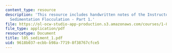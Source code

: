 ```yaml
---
content_type: resource
description: 'This resource includes handwritten notes of the Instructor on the topic:
  Sedimentation Flocculation - Part 1.'
file: https://ol-ocw-studio-app-production.s3.amazonaws.com/courses/1-85-water-and-wastewater-treatment-engineering-spring-2006/9618b037ecbbb98a77198f38767cfce5_l05_sediment_1.pdf
file_type: application/pdf
resourcetype: Document
title: l05_sediment_1.pdf
uid: 9618b037-ecbb-b98a-7719-8f38767cfce5
---
```

